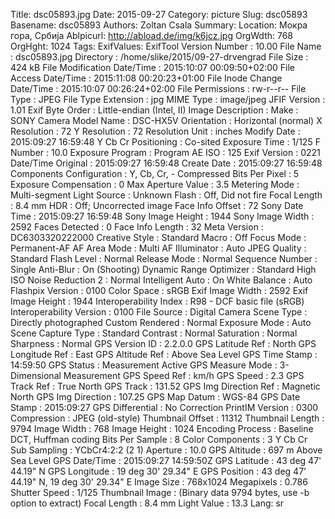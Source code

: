 Title: dsc05893.jpg
Date: 2015-09-27
Category: picture
Slug: dsc05893
Basename: dsc05893
Authors: Zoltan Csala
Summary:
Location: Мокра гора, Србија
Ablpicurl: http://abload.de/img/k6jcz.jpg
OrgWdth: 768
OrgHght: 1024
Tags:
ExifValues: ExifTool Version Number : 10.00
            File Name : dsc05893.jpg
            Directory : /home/slike/2015/09-27-drvengrad
            File Size : 424 kB
            File Modification Date/Time : 2015:10:07 00:09:50+02:00
            File Access Date/Time : 2015:11:08 00:20:23+01:00
            File Inode Change Date/Time : 2015:10:07 00:26:24+02:00
            File Permissions : rw-r--r--
            File Type : JPEG
            File Type Extension : jpg
            MIME Type : image/jpeg
            JFIF Version : 1.01
            Exif Byte Order : Little-endian (Intel, II)
            Image Description :
            Make : SONY
            Camera Model Name : DSC-HX5V
            Orientation : Horizontal (normal)
            X Resolution : 72
            Y Resolution : 72
            Resolution Unit : inches
            Modify Date : 2015:09:27 16:59:48
            Y Cb Cr Positioning : Co-sited
            Exposure Time : 1/125
            F Number : 10.0
            Exposure Program : Program AE
            ISO : 125
            Exif Version : 0221
            Date/Time Original : 2015:09:27 16:59:48
            Create Date : 2015:09:27 16:59:48
            Components Configuration : Y, Cb, Cr, -
            Compressed Bits Per Pixel : 5
            Exposure Compensation : 0
            Max Aperture Value : 3.5
            Metering Mode : Multi-segment
            Light Source : Unknown
            Flash : Off, Did not fire
            Focal Length : 8.4 mm
            HDR : Off; Uncorrected image
            Face Info Offset : 72
            Sony Date Time : 2015:09:27 16:59:48
            Sony Image Height : 1944
            Sony Image Width : 2592
            Faces Detected : 0
            Face Info Length : 32
            Meta Version : DC6303320222000
            Creative Style : Standard
            Macro : Off
            Focus Mode : Permanent-AF
            AF Area Mode : Multi
            AF Illuminator : Auto
            JPEG Quality : Standard
            Flash Level : Normal
            Release Mode : Normal
            Sequence Number : Single
            Anti-Blur : On (Shooting)
            Dynamic Range Optimizer : Standard
            High ISO Noise Reduction 2 : Normal
            Intelligent Auto : On
            White Balance : Auto
            Flashpix Version : 0100
            Color Space : sRGB
            Exif Image Width : 2592
            Exif Image Height : 1944
            Interoperability Index : R98 - DCF basic file (sRGB)
            Interoperability Version : 0100
            File Source : Digital Camera
            Scene Type : Directly photographed
            Custom Rendered : Normal
            Exposure Mode : Auto
            Scene Capture Type : Standard
            Contrast : Normal
            Saturation : Normal
            Sharpness : Normal
            GPS Version ID : 2.2.0.0
            GPS Latitude Ref : North
            GPS Longitude Ref : East
            GPS Altitude Ref : Above Sea Level
            GPS Time Stamp : 14:59:50
            GPS Status : Measurement Active
            GPS Measure Mode : 3-Dimensional Measurement
            GPS Speed Ref : km/h
            GPS Speed : 2.3
            GPS Track Ref : True North
            GPS Track : 131.52
            GPS Img Direction Ref : Magnetic North
            GPS Img Direction : 107.25
            GPS Map Datum : WGS-84
            GPS Date Stamp : 2015:09:27
            GPS Differential : No Correction
            PrintIM Version : 0300
            Compression : JPEG (old-style)
            Thumbnail Offset : 11312
            Thumbnail Length : 9794
            Image Width : 768
            Image Height : 1024
            Encoding Process : Baseline DCT, Huffman coding
            Bits Per Sample : 8
            Color Components : 3
            Y Cb Cr Sub Sampling : YCbCr4:2:2 (2 1)
            Aperture : 10.0
            GPS Altitude : 697 m Above Sea Level
            GPS Date/Time : 2015:09:27 14:59:50Z
            GPS Latitude : 43 deg 47' 44.19" N
            GPS Longitude : 19 deg 30' 29.34" E
            GPS Position : 43 deg 47' 44.19" N, 19 deg 30' 29.34" E
            Image Size : 768x1024
            Megapixels : 0.786
            Shutter Speed : 1/125
            Thumbnail Image : (Binary data 9794 bytes, use -b option to extract)
            Focal Length : 8.4 mm
            Light Value : 13.3
Lang: sr

